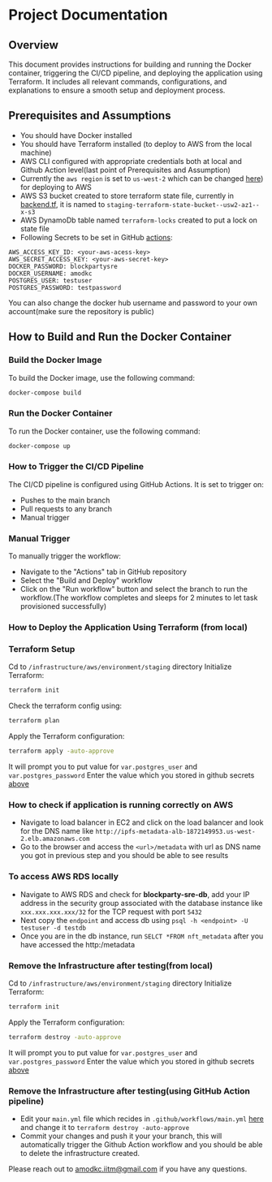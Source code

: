 # Project Documentation

## Overview

This document provides instructions for building and running the Docker container, triggering the CI/CD pipeline, and deploying the application using Terraform. It includes all relevant commands, configurations, and explanations to ensure a smooth setup and deployment process.

## Prerequisites and Assumptions
* You should have Docker installed
* You should have Terraform installed (to deploy to AWS from the local machine)
* AWS CLI configured with appropriate credentials both at local and Github Action level(last point of Prerequisites and Assumption)
* Currently the `aws region` is set to `us-west-2` which can be changed [here](https://github.com/Amod1996/ipfs-metadata/blob/18c9dd383b5ffb4b93eb12c29c2c453aa6e16e8c/infrastructure/aws/environment/staging/vpc.tf#L2)) for deploying to AWS
* AWS S3 bucket created to store terraform state file, currently in [backend.tf](https://github.com/Amod1996/ipfs-metadata/blob/18c9dd383b5ffb4b93eb12c29c2c453aa6e16e8c/infrastructure/aws/environment/staging/backend.tf#L3), it is named to `staging-terraform-state-bucket--usw2-az1--x-s3`
* AWS DynamoDb table named  `terraform-locks` created to put a lock on state file
* Following Secrets to be set in GitHub [actions](https://github.com/Amod1996/ipfs-metadata/settings/secrets/actions/new):
```
AWS_ACCESS_KEY_ID: <your-aws-acess-key>
AWS_SECRET_ACCESS_KEY: <your-aws-secret-key>
DOCKER_PASSWORD: blockpartysre
DOCKER_USERNAME: amodkc
POSTGRES_USER: testuser
POSTGRES_PASSWORD: testpassword
```
You can also change the docker hub username and password to your own account(make sure the repository is public)


## How to Build and Run the Docker Container

### Build the Docker Image

To build the Docker image, use the following command:

```sh
docker-compose build
```
### Run the Docker Container
To run the Docker container, use the following command:
```sh
docker-compose up
```
### How to Trigger the CI/CD Pipeline
The CI/CD pipeline is configured using GitHub Actions. It is set to trigger on:

* Pushes to the main branch
* Pull requests to any branch
* Manual trigger
### Manual Trigger
To manually trigger the workflow:
* Navigate to the "Actions" tab in  GitHub repository
* Select the "Build and Deploy" workflow
* Click on the "Run workflow" button and select the branch to run the workflow.(The workflow completes and sleeps for 2 minutes to let task provisioned successfully)

### How to Deploy the Application Using Terraform (from local)
### Terraform Setup
Cd to `/infrastructure/aws/environment/staging` directory
Initialize Terraform:
```sh
terraform init
```
Check the terraform config using:
```sh 
terraform plan
```
Apply the Terraform configuration:

```sh
terraform apply -auto-approve
```
It will prompt you to put value for `var.postgres_user` and `var.postgres_password`
Enter the value which you stored in github secrets [above](https://github.com/Amod1996/ipfs-metadata/blob/main/README_ASSIGNMENT.md#prerequisites-and-assumptions)

### How to check if application is running correctly on AWS
* Navigate to load balancer in EC2 and click on the load balancer and look for the DNS name like `http://ipfs-metadata-alb-1872149953.us-west-2.elb.amazonaws.com`
* Go to the browser and access the `<url>/metadata` with url as DNS name you got in previous step and you should be able to see results

### To access AWS RDS locally
* Navigate to AWS RDS and check for **blockparty-sre-db**, add your IP address in the security group associated with the database instance like `xxx.xxx.xxx.xxx/32` for the TCP request with port `5432`
* Next copy the `endpoint` and access db using  `psql -h <endpoint> -U testuser -d testdb`
* Once you are in the db instance, run `SELCT *FROM nft_metadata` after you have accessed the http:<metadataurl>/metadata

### Remove the Infrastructure after testing(from local)

Cd to `/infrastructure/aws/environment/staging` directory
Initialize Terraform:
```sh
terraform init
```
Apply the Terraform configuration:

```sh
terraform destroy -auto-approve
```
It will prompt you to put value for `var.postgres_user` and `var.postgres_password`
Enter the value which you stored in github secrets [above](https://github.com/Amod1996/ipfs-metadata/blob/main/README_ASSIGNMENT.md#prerequisites-and-assumptions)
### Remove the Infrastructure after testing(using GitHub Action pipeline)
* Edit your `main.yml` file which recides in `.github/workflows/main.yml` [here](https://github.com/Amod1996/ipfs-metadata/blob/18c9dd383b5ffb4b93eb12c29c2c453aa6e16e8c/.github/workflows/main.yml#L74) and change it to `terraform destroy -auto-approve`
* Commit your changes and push it your your branch, this will automatically trigger the Github Action workflow and you should be able to delete the infrastructure created.

Please reach out to amodkc.iitm@gmail.com if you have any questions.

